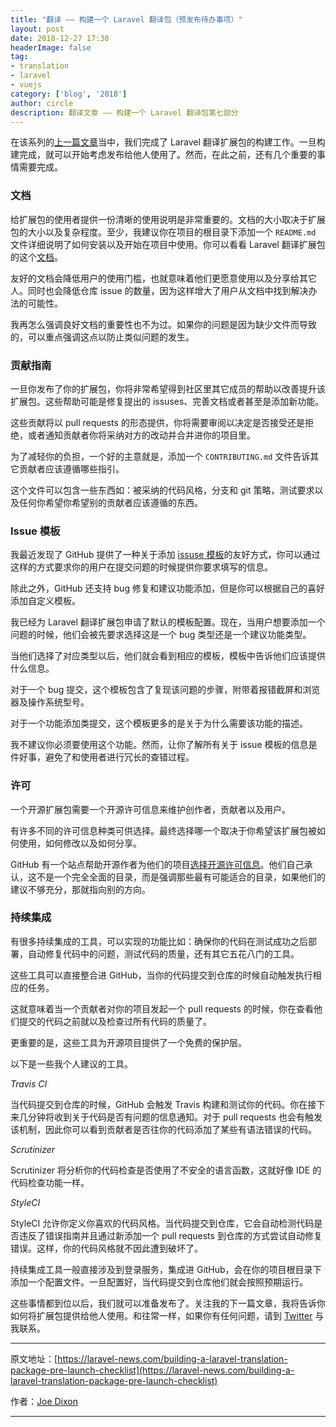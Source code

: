 ```yaml
---
title: "翻译 —— 构建一个 Laravel 翻译包（预发布待办事项）"
layout: post
date: 2018-12-27 17:30
headerImage: false
tag:
- translation
- laravel
- vuejs
category: ['blog', '2018']
author: circle
description: 翻译文章 —— 构建一个 Laravel 翻译包第七部分
---
```


在该系列的[上一篇文章](https://laravel-news.com/building-database-driver)当中，我们完成了 Laravel 翻译扩展包的构建工作。一旦构建完成，就可以开始考虑发布给他人使用了。然而，在此之前，还有几个重要的事情需要完成。

### 文档

给扩展包的使用者提供一份清晰的使用说明是非常重要的。文档的大小取决于扩展包的大小以及复杂程度。至少，我建议你在项目的根目录下添加一个 `README.md` 文件详细说明了如何安装以及开始在项目中使用。你可以看看 Laravel 翻译扩展包的这个[文档](https://github.com/joedixon/laravel-translation/blob/master/readme.md)。

友好的文档会降低用户的使用门槛，也就意味着他们更愿意使用以及分享给其它人。同时也会降低仓库 issue 的数量，因为这样增大了用户从文档中找到解决办法的可能性。

我再怎么强调良好文档的重要性也不为过。如果你的问题是因为缺少文件而导致的，可以重点强调这点以防止类似问题的发生。

### 贡献指南

一旦你发布了你的扩展包，你将非常希望得到社区里其它成员的帮助以改善提升该扩展包。这些帮助可能是修复提出的 issuses、完善文档或者甚至是添加新功能。

这些贡献将以 pull requests 的形态提供，你将需要审阅以决定是否接受还是拒绝，或者通知贡献者你将采纳对方的改动并合并进你的项目里。

为了减轻你的负担，一个好的主意就是，添加一个 `CONTRIBUTING.md` 文件告诉其它贡献者应该遵循哪些指引。

这个文件可以包含一些东西如：被采纳的代码风格，分支和 git 策略，测试要求以及任何你希望你希望别的贡献者应该遵循的东西。

### Issue 模板

我最近发现了 GitHub 提供了一种关于添加 [issuse 模板](https://blog.github.com/2016-02-17-issue-and-pull-request-templates/)的友好方式，你可以通过这样的方式要求你的用户在提交问题的时候提供你要求填写的信息。

除此之外，GitHub 还支持 bug 修复和建议功能添加，但是你可以根据自己的喜好添加自定义模板。

我已经为 Laravel 翻译扩展包申请了默认的模板配置。现在，当用户想要添加一个问题的时候，他们会被先要求选择这是一个 bug 类型还是一个建议功能类型。

当他们选择了对应类型以后，他们就会看到相应的模板，模板中告诉他们应该提供什么信息。

对于一个 bug 提交，这个模板包含了复现该问题的步骤，附带着报错截屏和浏览器及操作系统型号。

对于一个功能添加类提交，这个模板更多的是关于为什么需要该功能的描述。

我不建议你必须要使用这个功能。然而，让你了解所有关于 issue 模板的信息是件好事，避免了和使用者进行冗长的查错过程。

### 许可

一个开源扩展包需要一个开源许可信息来维护创作者，贡献者以及用户。

有许多不同的许可信息种类可供选择。最终选择哪一个取决于你希望该扩展包被如何使用，如何修改以及如何分享。

GitHub 有一个站点帮助开源作者为他们的项目[选择开源许可信息](https://choosealicense.com/)。他们自己承认，这不是一个完全全面的目录，而是强调那些最有可能适合的目录，如果他们的建议不够充分，那就指向别的方向。

### 持续集成

有很多持续集成的工具，可以实现的功能比如：确保你的代码在测试成功之后部署，自动修复代码中的问题，测试代码的质量，还有其它五花八门的工具。

这些工具可以直接整合进 GitHub，当你的代码提交到仓库的时候自动触发执行相应的任务。

这就意味着当一个贡献者对你的项目发起一个 pull requests 的时候，你在查看他们提交的代码之前就以及检查过所有代码的质量了。

更重要的是，这些工具为开源项目提供了一个免费的保护层。

以下是一些我个人建议的工具。

*Travis CI*

当代码提交到仓库的时候，GitHub 会触发 Travis 构建和测试你的代码。你在接下来几分钟将收到关于代码是否有问题的信息通知。对于 pull requests 也会有触发该机制，因此你可以看到贡献者是否往你的代码添加了某些有语法错误的代码。

*Scrutinizer*

Scrutinizer 将分析你的代码检查是否使用了不安全的语言函数，这就好像 IDE 的代码检查功能一样。

*StyleCI*

StyleCI 允许你定义你喜欢的代码风格。当代码提交到仓库，它会自动检测代码是否违反了错误指南并且通过新添加一个 pull requests 到仓库的方式尝试自动修复错误。这样，你的代码风格就不因此遭到破坏了。

持续集成工具一般直接涉及到登录服务，集成进 GitHub，会在你的项目根目录下添加一个配置文件。一旦配置好，当代码提交到仓库他们就会按照预期运行。

这些事情都到位以后，我们就可以准备发布了。关注我的下一篇文章，我将告诉你如何将扩展包提供给他人使用。和往常一样，如果你有任何问题，请到 [Twitter](https://twitter.com/_joedixon) 与我联系。

---
原文地址：[https://laravel-news.com/building-a-laravel-translation-package-pre-launch-checklist](https://laravel-news.com/building-a-laravel-translation-package-pre-launch-checklist)

作者：[Joe Dixon](https://laravel-news.com/@joedixon)

---


